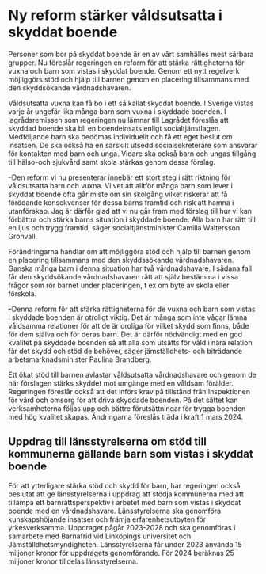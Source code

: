 # Ny reform stärker våldsutsatta i skyddat boende

Personer som bor på skyddat boende är en av vårt samhälles mest sårbara grupper. Nu föreslår regeringen en reform för att stärka rättigheterna för vuxna och barn som vistas i skyddat boende. Genom ett nytt regelverk möjliggörs stöd och hjälp till barnen genom en placering tillsammans med den skyddsökande vårdnadshavaren.

Våldsutsatta vuxna kan få bo i ett så kallat skyddat boende. I Sverige vistas varje år ungefär lika många barn som vuxna i skyddade boenden. I lagrådsremissen som regeringen nu lämnar till Lagrådet föreslås att skyddad boende ska bli en boendeinsats enligt socialtjänstlagen. Medföljande barn ska bedömas individuellt och få ett eget beslut om insatsen. De ska också ha en särskilt utsedd socialsekreterare som ansvarar för kontakten med barn och unga. Vidare ska också barn och ungas tillgång till hälso-och sjukvård samt skola stärkas genom dessa förslag.

–Den reform vi nu presenterar innebär ett stort steg i rätt riktning för våldsutsatta barn och vuxna. Vi vet att alltför många barn som lever i skyddat boende ofta går miste om sin skolgång vilket riskerar att få förödande konsekvenser för dessa barns framtid och risk att hamna i utanförskap. Jag är därför glad att vi nu går fram med förslag till hur vi kan förbättra och stärka barns situation i skyddade boende. Alla barn har rätt till en ljus och trygg framtid, säger socialtjänstminister Camilla Waltersson Grönvall.

Förändringarna handlar om att möjliggöra stöd och hjälp till barnen genom en placering tillsammans med den skyddssökande vårdnadshavaren. Ganska många barn i denna situation har två vårdnadshavare. I sådana fall får den skyddsökande vårdnadshavaren rätt att själv bestämma i vissa frågor som rör barnet under placeringen, t ex om byte av skola eller förskola.

–Denna reform för att stärka rättigheterna för de vuxna och barn som vistas i skyddade boenden är otroligt viktig. Det är många som inte vågar lämna våldsamma relationer för att de är oroliga för vilket skydd som finns, både för dem själva och för deras barn. Det är därför nödvändigt med en god kvalitet på skyddade boenden så att alla som utsätts för våld i nära relation får det skydd och stöd de behöver, säger jämställdhets- och biträdande arbetsmarknadsminister Paulina Brandberg.

Ett ökat stöd till barnen avlastar våldsutsatta vårdnadshavare och genom de här förslagen stärks skyddet mot umgänge med en våldsam förälder. Regeringen föreslår också att det införs krav på tillstånd från Inspektionen för vård och omsorg för att driva skyddade boenden. På det sättet kan verksamheterna följas upp och bättre förutsättningar för trygga boenden med hög kvalitet skapas. Ändringarna föreslås träda i kraft 1 mars 2024.

## Uppdrag till länsstyrelserna om stöd till kommunerna gällande barn som vistas i skyddat boende

För att ytterligare stärka stöd och skydd för barn, har regeringen också beslutat att ge länsstyrelserna i uppdrag att stödja kommunerna med att tillämpa ett barnrättsperspektiv i arbetet med barn som vistas i skyddat boende med en vårdnadshavare. Länsstyrelserna ska genomföra kunskapshöjande insatser och främja erfarenhetsutbyten för yrkesverksamma. Uppdraget pågår 2023-2028 och ska genomföras i samarbete med Barnafrid vid Linköpings universitet och Jämställdhetsmyndigheten. Länsstyrelserna får under 2023 använda 15 miljoner kronor för uppdragets genomförande. För 2024 beräknas 25 miljoner kronor tilldelas länsstyrelserna.
